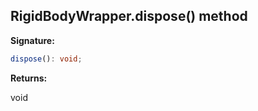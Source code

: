 
## RigidBodyWrapper.dispose() method

**Signature:**

```typescript
dispose(): void;
```
**Returns:**

void

